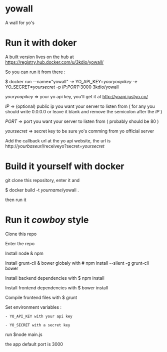 yowall
======

A wall for yo's

Run it with doker
=================

A built version lives on the hub at https://registry.hub.docker.com/u/3kdio/yowall/

So you can run it from there :

$ docker run --name="yowall" -e YO_API_KEY=_youryoapikey_ -e YO_SECRET=_yoursecret_ -p _IP_:_PORT_:3000 3kdio/yowall

  _youryoapikey_ => your yo api key, you'll get it at http://yoapi.justyo.co/

  _IP_ => (optional) public ip you want your server to listen from ( for any you should write 0.0.0.0 or leave it 
blank and remove the semicolon after the _IP_ )  

  _PORT_ => port you want your server to listen from ( probably should be 80 )

  _yoursecret_ => secret key to be sure yo's comming from yo official server

Add the callback url at the yo api website, the url is http://_yourbaseurl_/receiveyo?secret=_yoursecret_

Build it yourself with docker
=============================
git clone this repository, enter it and

$ docker build -t _yourname_/yowall .

then run it

Run it _cowboy_ style
=====================
  Clone this repo
  
  Enter the repo
  
  Install node & npm
  
  Install grunt-cli & bower globaly with # npm install --silent -g grunt-cli bower
  
  Install backend dependencies with $ npm install
  
  Install frontend dependencies with $ bower install
  
  Compile frontend files with $ grunt
  
  Set environment variables :
  
    - YO_API_KEY with your api key
  
    - YO_SECRET with a secret key
  
  run $node main.js

the app default port is 3000
